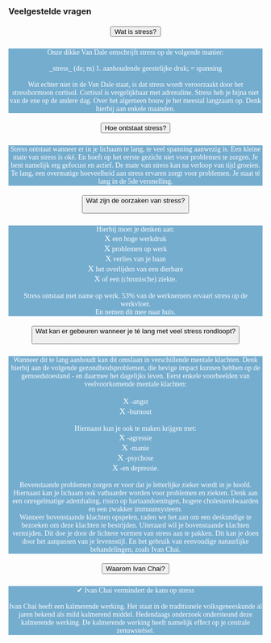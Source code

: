 ### Veelgestelde vragen
<!--START faq -->
<section id=faq>
<div data-aos="fade-right" class="col-md-12 aos-init aos-animate">
                    <div class="accordion" id="faqAccordion">
                        <div class="card shadow">
                            <div class="card-header" id="heading_1">
                                <h5 style="font-family:papyrus; text-align:center" class="mb-0">
                                    <button style="white-space:break-spaces" class="btn btn-link collapsed" type="button" data-toggle="collapse" data-target="#collapse_1" aria-expanded="false" aria-controls="collapse_1">Wat is stress?</button>
                                </h5>
                            </div>
                            <div id="collapse_1" class="collapse" aria-labelledby="heading_1" data-parent="#faqAccordion" style="">
                                <div class="card-body" style="background-color: #75adcf; color: white">
                                    <p style="font-family:candara; text-align:center">Onze dikke Van Dale omschrijft stress op de volgende manier:<br><br>_stress_ (de; m) 1. aanhoudende geestelijke druk; = spanning<br><br>Wat echter niet in de Van Dale staat, is dat stress wordt veroorzaakt door het stresshormoon cortisol. Cortisol is vergelijkbaar met adrenaline. Stress heb je bijna niet van de ene op de andere dag. Over het algemeen bouw je het meestal langzaam op. Denk hierbij aan enkele maanden.</p>
                                </div>
                            </div>
                        </div>
                        <div class="card shadow">
                            <div class="card-header" id="heading_2">
                                <h5 style="font-family:papyrus; text-align:center" class="mb-0">
                                    <button style="white-space:break-spaces" class="btn btn-link collapsed" type="button" data-toggle="collapse" data-target="#collapse_2" aria-expanded="false" aria-controls="collapse_2">Hoe ontstaat stress?</button>
                                </h5>
                            </div>
                            <div id="collapse_2" class="collapse" aria-labelledby="heading_2" data-parent="#faqAccordion" style="">
                                <div class="card-body" style="background-color: #75adcf; color: white">
                                    <p style="font-family:candara; text-align:center">Stress ontstaat wanneer er in je lichaam te lang, te veel spanning aanwezig is. Een kleine mate van stress is oké. En hoeft op het eerste gezicht niet voor problemen te zorgen. Je bent namelijk erg gefocust en actief. De mate van stress kan na verloop van tijd groeien. Te lang, een overmatige hoeveelheid aan stress ervaren zorgt voor problemen. Je staat té lang in de 5de versnelling.</p>
                                </div>
                            </div>
                        </div>
                        <div class="card shadow">
                            <div class="card-header" id="heading_3">
                                <h5 style="font-family:papyrus; text-align:center" class="mb-0">
                                    <button style="white-space:break-spaces" class="btn btn-link collapsed" type="button" data-toggle="collapse" data-target="#collapse_3" aria-expanded="false" aria-controls="collapse_3">Wat zijn de oorzaken van stress?
                                    </button>
                                </h5>
                            </div>
                            <div id="collapse_3" class="collapse" aria-labelledby="heading_3" data-parent="#faqAccordion" style="">
                                <div class="card-body" style="background-color: #75adcf; color: white">
                                    <p style="font-family:candara; text-align:center">Hierbij moet je denken aan:<br><big>X</big> een hoge werkdruk<br><big>X</big> problemen op werk<br><big>X</big> verlies van je baan<br><big>X</big> het overlijden van een dierbare<br><big>X</big> of een (chronische) ziekte.<br><br>Stress ontstaat met name op werk. 53% van de werknemers ervaart stress op de werkvloer.<br>En nemen dit mee naar huis.</p>
                                </div>
                            </div>
                        </div>
                        <div class="card shadow">
                            <div class="card-header" id="heading_4">
                                <h5 style="font-family:papyrus; text-align:center" class="mb-0">
                                    <button style="white-space:break-spaces" class="btn btn-link collapsed" type="button" data-toggle="collapse" data-target="#collapse_4" aria-expanded="false" aria-controls="collapse_4">Wat kan er gebeuren wanneer je té lang met veel stress rondloopt?
                                    </button>
                                </h5>
                            </div>
                            <div id="collapse_4" class="collapse" aria-labelledby="heading_4" data-parent="#faqAccordion" style="">
                                <div class="card-body" style="background-color: #75adcf; color: white">
                                    <p style="font-family:candara; text-align:center">Wanneer dit te lang aanhoudt kan dit omslaan in verschillende mentale klachten. Denk hierbij aan de volgende gezondheidsproblemen, die hevige impact kunnen hebben op de gemoedstoestand - en daarmee het dagelijks leven. Eerst enkele voorbeelden van veelvoorkomende mentale klachten:<br><br><big>X</big> -angst<br><big>X</big> -burnout<br><br>Hiernaast kun je ook te maken krijgen met:<br><big>X</big> -agressie<br><big>X</big> -manie<br><big>X</big> -psychose<br><big>X</big> -en depressie.<br><br>Bovenstaande problemen zorgen er voor dat je letterlijke zieker wordt in je hoofd. Hiernaast kan je lichaam ook vatbaarder worden voor problemen en ziekten. Denk aan een onregelmatige ademhaling, risico op hartaandoeningen, hogere cholesterolwaarden en een zwakker immuunsysteem.<br>Wanneer bovenstaande klachten opspelen, raden we het aan om een deskundige te bezoeken om deze klachten te bestrijden. Uiteraard wil je bovenstaande klachten vermijden. Dit doe je door de lichtere vormen van stress aan te pakken. Dit kan je doen door het aanpassen van je levensstijl. En het gebruik van eenvoudige natuurlijke behandelingen, zoals Ivan Chai.</p>
                                </div>
                            </div>
                        </div>
                        <div class="card shadow">
                            <div class="card-header" id="heading_5">
                                <h5 style="font-family:papyrus; text-align:center" class="mb-0">
                                    <button style="white-space:break-spaces" class="btn btn-link collapsed" type="button" data-toggle="collapse" data-target="#collapse_5" aria-expanded="false" aria-controls="collapse_5">Waarom Ivan Chai?</button>
                                </h5>
                            </div>
                            <div id="collapse_5" class="collapse" aria-labelledby="heading_5" data-parent="#faqAccordion" style="">
                                <div class="card-body" style="background-color: #75adcf; color: white">
                                    <p style="font-family:candara; text-align:center">✔ Ivan Chai vermindert de kans op stress<br><br>Ivan Chai heeft een kalmerende werking. Het staat in de traditionele volksgeneeskunde al jaren bekend als mild kalmerend middel. Hedendaags onderzoek ondersteund deze kalmerende werking. De kalmerende werking heeft namelijk effect op je centrale zenuwstelsel.
                                    </p>
                                </div>
                            </div>
                        </div>
                    </section>
                <!--END faq -->
